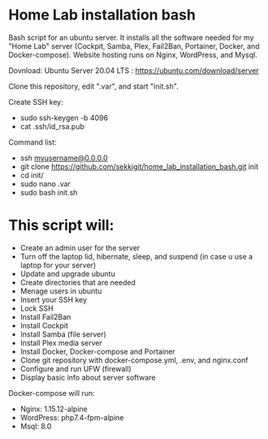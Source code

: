 # Home Lab installation bash

Bash script for an ubuntu server. It installs all the software needed for my "Home Lab" server (Cockpit, Samba, Plex, Fail2Ban, Portainer, Docker, and Docker-compose). Website hosting runs on Nginx, WordPress, and Mysql.


Dovnload: Ubuntu Server 20.04 LTS : https://ubuntu.com/download/server

Clone this repository, edit ".var", and start "init.sh".

Create SSH key:
   - sudo ssh-keygen -b 4096
   - cat .ssh/id_rsa.pub

Command list:
   - ssh myusername@0.0.0.0
   - git clone https://github.com/sekkigit/home_lab_installation_bash.git init
   - cd init/
   - sudo nano .var
   - sudo bash init.sh

# This script will:

   - Create an admin user for the server
   - Turn off the laptop lid, hibernate, sleep, and suspend (in case u use a laptop for your server)
   - Update and upgrade ubuntu
   - Create directories that are needed
   - Menage users in ubuntu
   - Insert your SSH key
   - Lock SSH
   - Install Fail2Ban
   - Install Cockpit
   - Install Samba (file server)
   - Install Plex media server
   - Install Docker, Docker-compose and Portainer
   - Clone git repository with docker-compose.yml, .env, and nginx.conf
   - Configure and run UFW (firewall)
   - Display basic info about server software

Docker-compose will run: 
   - Nginx: 1.15.12-alpine
   - WordPress: php7.4-fpm-alpine
   - Msql: 8.0